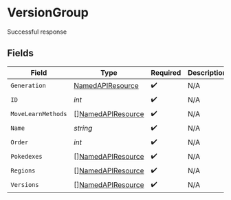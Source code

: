 # VersionGroup

Successful response


## Fields

| Field                                                         | Type                                                          | Required                                                      | Description                                                   |
| ------------------------------------------------------------- | ------------------------------------------------------------- | ------------------------------------------------------------- | ------------------------------------------------------------- |
| `Generation`                                                  | [NamedAPIResource](../../models/shared/namedapiresource.md)   | :heavy_check_mark:                                            | N/A                                                           |
| `ID`                                                          | *int*                                                         | :heavy_check_mark:                                            | N/A                                                           |
| `MoveLearnMethods`                                            | [][NamedAPIResource](../../models/shared/namedapiresource.md) | :heavy_check_mark:                                            | N/A                                                           |
| `Name`                                                        | *string*                                                      | :heavy_check_mark:                                            | N/A                                                           |
| `Order`                                                       | *int*                                                         | :heavy_check_mark:                                            | N/A                                                           |
| `Pokedexes`                                                   | [][NamedAPIResource](../../models/shared/namedapiresource.md) | :heavy_check_mark:                                            | N/A                                                           |
| `Regions`                                                     | [][NamedAPIResource](../../models/shared/namedapiresource.md) | :heavy_check_mark:                                            | N/A                                                           |
| `Versions`                                                    | [][NamedAPIResource](../../models/shared/namedapiresource.md) | :heavy_check_mark:                                            | N/A                                                           |